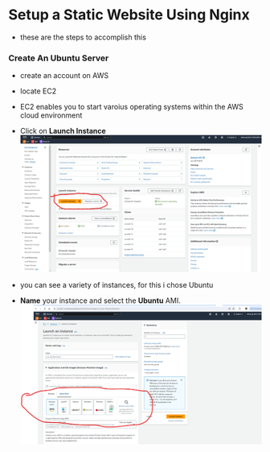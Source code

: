 # Setup a Static Website Using Nginx
 - these are the steps to accomplish this
### Create An Ubuntu Server
- create an account on AWS
- locate EC2
- EC2 enables you to start varoius operating systems within the AWS cloud environment

- Click on **Launch Instance**
![1](img/1.png)

- you can see a variety of instances, for this i chose Ubuntu
- **Name** your instance and select the **Ubuntu** AMI.
![2](img/2.png)
